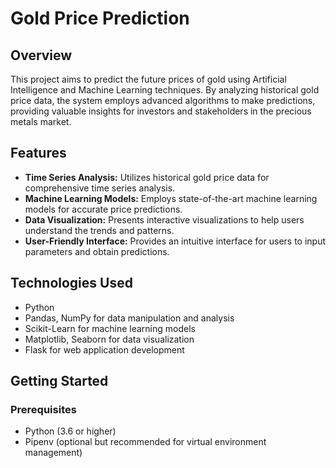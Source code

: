 # Gold Price Prediction

## Overview

This project aims to predict the future prices of gold using Artificial Intelligence and Machine Learning techniques. By analyzing historical gold price data, the system employs advanced algorithms to make predictions, providing valuable insights for investors and stakeholders in the precious metals market.

## Features

- **Time Series Analysis:** Utilizes historical gold price data for comprehensive time series analysis.
- **Machine Learning Models:** Employs state-of-the-art machine learning models for accurate price predictions.
- **Data Visualization:** Presents interactive visualizations to help users understand the trends and patterns.
- **User-Friendly Interface:** Provides an intuitive interface for users to input parameters and obtain predictions.

## Technologies Used

- Python
- Pandas, NumPy for data manipulation and analysis
- Scikit-Learn for machine learning models
- Matplotlib, Seaborn for data visualization
- Flask for web application development

## Getting Started

### Prerequisites

- Python (3.6 or higher)
- Pipenv (optional but recommended for virtual environment management)


